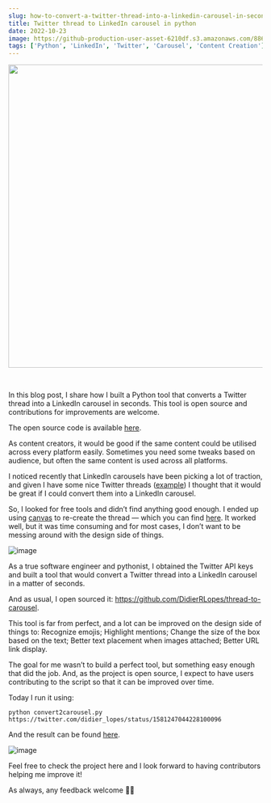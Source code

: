 ```yaml
---
slug: how-to-convert-a-twitter-thread-into-a-linkedin-carousel-in-seconds
title: Twitter thread to LinkedIn carousel in python
date: 2022-10-23
image: https://github-production-user-asset-6210df.s3.amazonaws.com/88618738/280499955-3f34f9d5-d1b2-426f-8b8d-e6d26a5367da.png
tags: ['Python', 'LinkedIn', 'Twitter', 'Carousel', 'Content Creation']
---
```


<p align="center">
    <img width="600" src="https://github-production-user-asset-6210df.s3.amazonaws.com/88618738/280499955-3f34f9d5-d1b2-426f-8b8d-e6d26a5367da.png"/>
</p>

<br />

In this blog post, I share how I built a Python tool that converts a Twitter thread into a LinkedIn carousel in seconds. This tool is open source and contributions for improvements are welcome.

The open source code is available [here](https://github.com/DidierRLopes/thread-to-carousel/tree/master).

<!-- truncate -->

<div style={{borderTop: '1px solid #0088CC', margin: '1.5em 0'}} />

As content creators, it would be good if the same content could be utilised across every platform easily. Sometimes you need some tweaks based on audience, but often the same content is used across all platforms.

I noticed recently that LinkedIn carousels have been picking a lot of traction, and given I have some nice Twitter threads ([example](https://twitter.com/didier_lopes/status/1570731358204600323?s=20&t=SAO9fD7FR7jeTE-6kem6Mg)) I thought that it would be great if I could convert them into a LinkedIn carousel.

So, I looked for free tools and didn’t find anything good enough. I ended up using [canvas](https://canvas.apps.chrome/) to re-create the thread — which you can find [here](https://www.linkedin.com/posts/didier-lopes_due-diligence-on-amt-using-openbb-terminal-activity-6977569279395176448-TFMn?utm_source=share&utm_medium=member_desktop). It worked well, but it was time consuming and for most cases, I don’t want to be messing around with the design side of things.

![image](https://github.com/Meg1211/my-website/assets/88618738/3f34f9d5-d1b2-426f-8b8d-e6d26a5367da)

As a true software engineer and pythonist, I obtained the Twitter API keys and built a tool that would convert a Twitter thread into a LinkedIn carousel in a matter of seconds.

And as usual, I open sourced it: https://github.com/DidierRLopes/thread-to-carousel.

This tool is far from perfect, and a lot can be improved on the design side of things to: Recognize emojis; Highlight mentions; Change the size of the box based on the text; Better text placement when images attached; Better URL link display.

The goal for me wasn’t to build a perfect tool, but something easy enough that did the job. And, as the project is open source, I expect to have users contributing to the script so that it can be improved over time.

Today I run it using:

```console
python convert2carousel.py https://twitter.com/didier_lopes/status/1581247044228100096
```

And the result can be found [here](https://www.linkedin.com/posts/didier-lopes_football-momentum-indicator-carousel-activity-6989972573782482944-nM9s?utm_source=share&utm_medium=member_desktop).

![image](https://github.com/Meg1211/my-website/assets/88618738/67efec99-d219-47c5-8d83-f19e97a44d76)

Feel free to check the project here and I look forward to having contributors helping me improve it!

As always, any feedback welcome 🙏🏽
